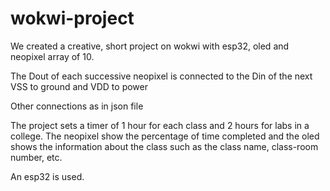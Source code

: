 # wokwi-project
We created a creative, short project on wokwi with esp32, oled and neopixel array of 10.

The Dout of each successive neopixel is connected to the Din of the next
VSS to ground and VDD to power

Other connections as in json file

The project sets a timer of 1 hour for each class and 2 hours for labs in a college.
The neopixel show the percentage of time completed and the oled shows the information about the class such as the class name, class-room number, etc.

An esp32 is used.
